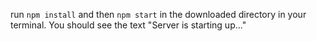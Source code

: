 run `npm install` and then `npm start` in the downloaded directory in your terminal. You should see the text "Server is starting up..."